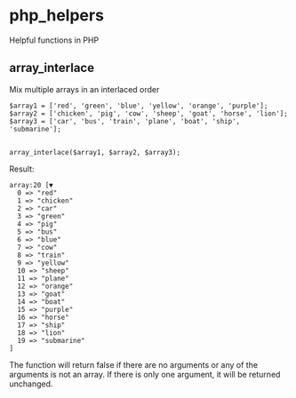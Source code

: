 # php_helpers
Helpful functions in PHP

## array_interlace
Mix multiple arrays in an interlaced order

```
$array1 = ['red', 'green', 'blue', 'yellow', 'orange', 'purple'];
$array2 = ['chicken', 'pig', 'cow', 'sheep', 'goat', 'horse', 'lion'];
$array3 = ['car', 'bus', 'train', 'plane', 'boat', 'ship', 'submarine'];


array_interlace($array1, $array2, $array3);
```

Result:

```
array:20 [▼
  0 => "red"
  1 => "chicken"
  2 => "car"
  3 => "green"
  4 => "pig"
  5 => "bus"
  6 => "blue"
  7 => "cow"
  8 => "train"
  9 => "yellow"
  10 => "sheep"
  11 => "plane"
  12 => "orange"
  13 => "goat"
  14 => "boat"
  15 => "purple"
  16 => "horse"
  17 => "ship"
  18 => "lion"
  19 => "submarine"
]
```

The function will return false if there are no arguments or any of the arguments is not an array.
If there is only one argument, it will be returned unchanged.
